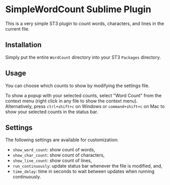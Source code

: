 # SimpleWordCount Sublime Plugin

This is a very simple ST3 plugin to count words, characters, and lines in the current file.

## Installation

Simply put the entire `WordCount` directory into your ST3 `Packages` directory.

## Usage

You can choose which counts to show by modifying the settings file.

To show a popup with your selected counts, select "Word Count" from the context menu (right click in any file to show the context menu). Alternatively, press `ctrl+shift+c` on Windows or `command+shift+c` on Mac to show your selected counts in the status bar.

## Settings

The following settings are available for customization:
* `show_word_count`: show count of words,
* `show_char_count`: show count of characters,
* `show_line_count`: show count of lines,
* `run_continuously`: update status bar whenever the file is modified, and,
* `time_delay`: time in seconds to wait between updates when running continuously.